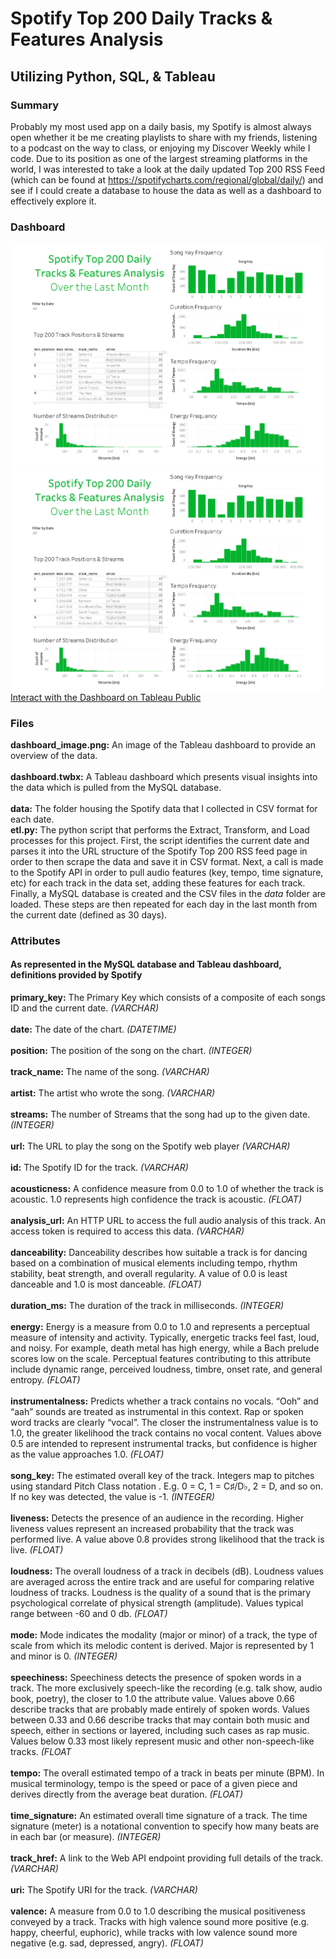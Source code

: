 # Spotify Top 200 Daily Tracks & Features Analysis
## Utilizing Python, SQL, & Tableau

### Summary
Probably my most used app on a daily basis, my Spotify is almost always open whether it be me creating playlists to share with my friends, listening to a podcast on the way to class, or enjoying my Discover Weekly while I code. Due to its position as one of the largest streaming platforms in the world, I was interested to take a look at the daily updated Top 200 RSS Feed (which can be found at https://spotifycharts.com/regional/global/daily/) and see if I could create a database to house the data as well as a dashboard to effectively explore it.

### Dashboard
![Dashboard Image](dashboard_image.png)
<img src="dashboard_image.png">
[Interact with the Dashboard on Tableau Public](https://public.tableau.com/profile/ryan.french4207#!/vizhome/SpotifyTop200DailyTracksFeaturesAnalysis/SpotifyTop200DailyTracksFeaturesAnalysis)

### Files  
**dashboard_image.png:** An image of the Tableau dashboard to provide an overview of the data. </br>   
**dashboard.twbx:** A Tableau dashboard which presents visual insights into the data which is pulled from the MySQL database. </br>   
**data:** The folder housing the Spotify data that I collected in CSV format for each date. </br>
**etl.py:** The python script that performs the Extract, Transform, and Load processes for this project. First, the script identifies the current date and parses it into the URL structure of the Spotify Top 200 RSS feed page in order to then scrape the data and save it in CSV format. Next, a call is made to the Spotify API in order to pull audio features (key, tempo, time signature, etc) for each track in the data set, adding these features for each track. Finally, a MySQL database is created and the CSV files in the *data*    folder are loaded. These steps are then repeated for each day in the last month from the current date (defined as 30 days). </br>

### Attributes
#### As represented in the MySQL database and Tableau dashboard, definitions provided by Spotify  
**primary_key:** The Primary Key which consists of a composite of each songs ID and the current date.  *(VARCHAR)* </br>     
**date:**  The date of the chart. *(DATETIME)* </br>   
**position:**  The position of the song on the chart. *(INTEGER)* </br>   
**track_name:**  The name of the song. *(VARCHAR)* </br>   
**artist:**  The artist who wrote the song. *(VARCHAR)* </br>   
**streams:**  The number of Streams that the song had up to the given date. *(INTEGER)* </br>   
**url:** The URL to play the song on the Spotify web player *(VARCHAR)* </br>   
**id:** The Spotify ID for the track. *(VARCHAR)* </br>   
**acousticness:**  A confidence measure from 0.0 to 1.0 of whether the track is acoustic. 1.0 represents high confidence the track is acoustic. *(FLOAT)* </br>   
**analysis_url:**	An HTTP URL to access the full audio analysis of this track. An access token is required to access this data. *(VARCHAR)* </br>   
**danceability:** Danceability describes how suitable a track is for dancing based on a combination of musical elements including tempo, rhythm stability, beat strength, and overall regularity. A value of 0.0 is least danceable and 1.0 is most danceable. *(FLOAT)* </br>   
**duration_ms:** 	The duration of the track in milliseconds. *(INTEGER)* </br>  
**energy:** Energy is a measure from 0.0 to 1.0 and represents a perceptual measure of intensity and activity. Typically, energetic tracks feel fast, loud, and noisy. For example, death metal has high energy, while a Bach prelude scores low on the scale. Perceptual features contributing to this attribute include dynamic range, perceived loudness, timbre, onset rate, and general entropy. *(FLOAT)* </br>  
**instrumentalness:** Predicts whether a track contains no vocals. “Ooh” and “aah” sounds are treated as instrumental in this context. Rap or spoken word tracks are clearly “vocal”. The closer the instrumentalness value is to 1.0, the greater likelihood the track contains no vocal content. Values above 0.5 are intended to represent instrumental tracks, but confidence is higher as the value approaches 1.0. *(FLOAT)* </br>  
**song_key:** The estimated overall key of the track. Integers map to pitches using standard Pitch Class notation . E.g. 0 = C, 1 = C♯/D♭, 2 = D, and so on. If no key was detected, the value is -1. *(INTEGER)* </br>  
**liveness:** Detects the presence of an audience in the recording. Higher liveness values represent an increased probability that the track was performed live. A value above 0.8 provides strong likelihood that the track is live. *(FLOAT)* </br>  
**loudness:** The overall loudness of a track in decibels (dB). Loudness values are averaged across the entire track and are useful for comparing relative loudness of tracks. Loudness is the quality of a sound that is the primary psychological correlate of physical strength (amplitude). Values typical range between -60 and 0 db. *(FLOAT)* </br>  
**mode:** Mode indicates the modality (major or minor) of a track, the type of scale from which its melodic content is derived. Major is represented by 1 and minor is 0. *(INTEGER)* </br>  
**speechiness:** Speechiness detects the presence of spoken words in a track. The more exclusively speech-like the recording (e.g. talk show, audio book, poetry), the closer to 1.0 the attribute value. Values above 0.66 describe tracks that are probably made entirely of spoken words. Values between 0.33 and 0.66 describe tracks that may contain both music and speech, either in sections or layered, including such cases as rap music. Values below 0.33 most likely represent music and other non-speech-like tracks. *(FLOAT* </br>  
**tempo:** 	The overall estimated tempo of a track in beats per minute (BPM). In musical terminology, tempo is the speed or pace of a given piece and derives directly from the average beat duration. *(FLOAT)* </br>  
**time_signature:** An estimated overall time signature of a track. The time signature (meter) is a notational convention to specify how many beats are in each bar (or measure). *(INTEGER)* </br>  
**track_href:** A link to the Web API endpoint providing full details of the track. *(VARCHAR)* </br>  
**uri:** 	The Spotify URI for the track. *(VARCHAR)* </br>  
**valence:** 	A measure from 0.0 to 1.0 describing the musical positiveness conveyed by a track. Tracks with high valence sound more positive (e.g. happy, cheerful, euphoric), while tracks with low valence sound more negative (e.g. sad, depressed, angry). *(FLOAT)* </br>   
